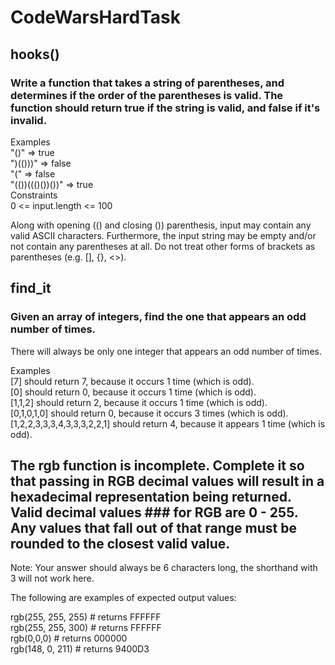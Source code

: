 # CodeWarsHardTask


## hooks()
### Write a function that takes a string of parentheses, and determines if the order of the parentheses is valid. The function should return true if the string is valid, and false if it's invalid.

  Examples  
  "()"              =>  true  
  ")(()))"          =>  false  
  "("               =>  false  
  "(())((()())())"  =>  true  
Constraints  
  0 <= input.length <= 100  

Along with opening (() and closing ()) parenthesis, input may contain any valid ASCII characters. Furthermore, the input string may be empty and/or not contain any parentheses at all. Do not treat other forms of brackets as parentheses (e.g. [], {}, <>).  


## find_it
### Given an array of integers, find the one that appears an odd number of times.

There will always be only one integer that appears an odd number of times.

Examples  
[7] should return 7, because it occurs 1 time (which is odd).  
[0] should return 0, because it occurs 1 time (which is odd).  
[1,1,2] should return 2, because it occurs 1 time (which is odd).  
[0,1,0,1,0] should return 0, because it occurs 3 times (which is odd).  
[1,2,2,3,3,3,4,3,3,3,2,2,1] should return 4, because it appears 1 time (which is odd).  

## The rgb function is incomplete. Complete it so that passing in RGB decimal values will result in a hexadecimal representation being returned. Valid decimal values ### for RGB are 0 - 255. Any values that fall out of that range must be rounded to the closest valid value.  

Note: Your answer should always be 6 characters long, the shorthand with 3 will not work here.  

The following are examples of expected output values:  

rgb(255, 255, 255) # returns FFFFFF  
rgb(255, 255, 300) # returns FFFFFF  
rgb(0,0,0) # returns 000000  
rgb(148, 0, 211) # returns 9400D3  
